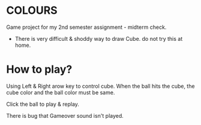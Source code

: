 # COLOURS
Game project for my 2nd semester assignment - midterm check.

* There is very difficult & shoddy way to draw Cube. do not try this at home.


# How to play?
Using Left & Right arow key to control cube.
When the ball hits the cube, the cube color and the ball color must be same.

Click the ball to play & replay.

There is bug that Gameover sound isn't played.
